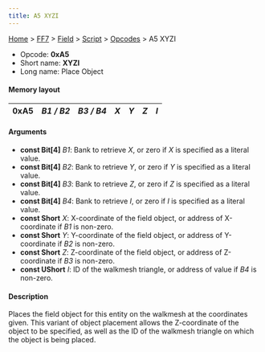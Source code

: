 ```yaml
---
title: A5 XYZI
---
```


[Home](Main%20Page.md) > [FF7](FF7.md) > [Field](FF7/Field.md) > [Script](FF7/Field/Script.md) > [Opcodes](FF7/Field/Script/Opcodes.md) > A5 XYZI

-   Opcode: **0xA5**
-   Short name: **XYZI**
-   Long name: Place Object

#### Memory layout

| 0xA5 | *B1 / B2* | *B3 / B4* | *X* | *Y* | *Z* | *I* |
|------|-----------|-----------|-----|-----|-----|-----|

#### Arguments

-   **const Bit\[4\]** *B1*: Bank to retrieve *X*, or zero if *X* is
    specified as a literal value.
-   **const Bit\[4\]** *B2*: Bank to retrieve *Y*, or zero if *Y* is
    specified as a literal value.
-   **const Bit\[4\]** *B3*: Bank to retrieve *Z*, or zero if *Z* is
    specified as a literal value.
-   **const Bit\[4\]** *B4*: Bank to retrieve *I*, or zero if *I* is
    specified as a literal value.
-   **const Short** *X*: X-coordinate of the field object, or address of
    X-coordinate if *B1* is non-zero.
-   **const Short** *Y*: Y-coordinate of the field object, or address of
    Y-coordinate if *B2* is non-zero.
-   **const Short** *Z*: Z-coordinate of the field object, or address of
    Z-coordinate if *B3* is non-zero.
-   **const UShort** *I*: ID of the walkmesh triangle, or address of
    value if *B4* is non-zero.

#### Description

Places the field object for this entity on the walkmesh at the
coordinates given. This variant of object placement allows the
Z-coordinate of the object to be specified, as well as the ID of the
walkmesh triangle on which the object is being placed.
